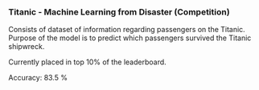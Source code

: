 ### Titanic - Machine Learning from Disaster (Competition)
Consists of dataset of information regarding passengers on the Titanic. Purpose of the model is to predict which passengers survived the Titanic shipwreck.



Currently placed in top 10% of the leaderboard.


Accuracy: 83.5 %
